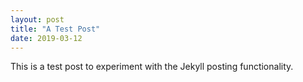 ```yaml
---
layout: post
title: "A Test Post"
date: 2019-03-12
---
```


This is a test post to experiment with the Jekyll posting functionality. 
